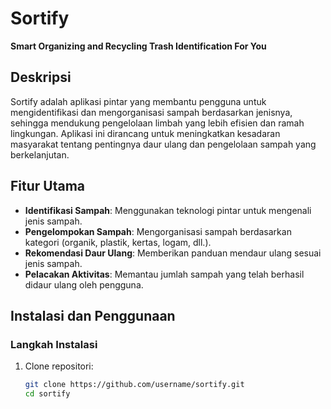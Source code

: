 # Sortify
**Smart Organizing and Recycling Trash Identification For You**  

## Deskripsi  
Sortify adalah aplikasi pintar yang membantu pengguna untuk mengidentifikasi dan mengorganisasi sampah berdasarkan jenisnya, sehingga mendukung pengelolaan limbah yang lebih efisien dan ramah lingkungan. Aplikasi ini dirancang untuk meningkatkan kesadaran masyarakat tentang pentingnya daur ulang dan pengelolaan sampah yang berkelanjutan.  

## Fitur Utama  
- **Identifikasi Sampah**: Menggunakan teknologi pintar untuk mengenali jenis sampah.  
- **Pengelompokan Sampah**: Mengorganisasi sampah berdasarkan kategori (organik, plastik, kertas, logam, dll.).  
- **Rekomendasi Daur Ulang**: Memberikan panduan mendaur ulang sesuai jenis sampah.  
- **Pelacakan Aktivitas**: Memantau jumlah sampah yang telah berhasil didaur ulang oleh pengguna.  

## Instalasi dan Penggunaan  

### Langkah Instalasi  
1. Clone repositori:  
   ```bash
   git clone https://github.com/username/sortify.git
   cd sortify
   ```
   
